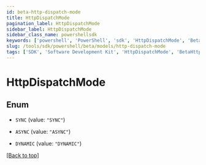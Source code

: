```yaml
---
id: beta-http-dispatch-mode
title: HttpDispatchMode
pagination_label: HttpDispatchMode
sidebar_label: HttpDispatchMode
sidebar_class_name: powershellsdk
keywords: ['powershell', 'PowerShell', 'sdk', 'HttpDispatchMode', 'BetaHttpDispatchMode'] 
slug: /tools/sdk/powershell/beta/models/http-dispatch-mode
tags: ['SDK', 'Software Development Kit', 'HttpDispatchMode', 'BetaHttpDispatchMode']
---
```



# HttpDispatchMode

## Enum


* `SYNC` (value: `"SYNC"`)

* `ASYNC` (value: `"ASYNC"`)

* `DYNAMIC` (value: `"DYNAMIC"`)


[[Back to top]](#) 

